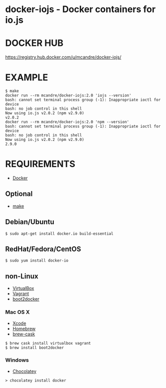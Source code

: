 # docker-iojs - Docker containers for io.js

# DOCKER HUB

https://registry.hub.docker.com/u/mcandre/docker-iojs/

# EXAMPLE

```
$ make
docker run --rm mcandre/docker-iojs:2.0 'iojs --version'
bash: cannot set terminal process group (-1): Inappropriate ioctl for device
bash: no job control in this shell
Now using io.js v2.0.2 (npm v2.9.0)
v2.0.2
docker run --rm mcandre/docker-iojs:2.0 'npm --version'
bash: cannot set terminal process group (-1): Inappropriate ioctl for device
bash: no job control in this shell
Now using io.js v2.0.2 (npm v2.9.0)
2.9.0
```

# REQUIREMENTS

* [Docker](https://www.docker.com/)

## Optional

* [make](http://www.gnu.org/software/make/)

## Debian/Ubuntu

```
$ sudo apt-get install docker.io build-essential
```

## RedHat/Fedora/CentOS

```
$ sudo yum install docker-io
```

## non-Linux

* [VirtualBox](https://www.virtualbox.org/)
* [Vagrant](https://www.vagrantup.com/)
* [boot2docker](http://boot2docker.io/)

### Mac OS X

* [Xcode](http://itunes.apple.com/us/app/xcode/id497799835?ls=1&mt=12)
* [Homebrew](http://brew.sh/)
* [brew-cask](http://caskroom.io/)

```
$ brew cask install virtualbox vagrant
$ brew install boot2docker
```

### Windows

* [Chocolatey](https://chocolatey.org/)

```
> chocolatey install docker
```
